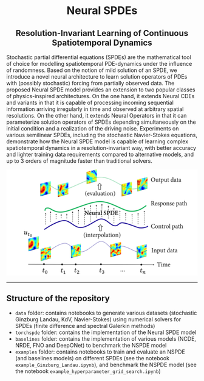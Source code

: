 <h1 align='center'>Neural SPDEs</h1>
<h2 align='center'>Resolution-Invariant Learning of Continuous Spatiotemporal Dynamics</h2>

Stochastic partial differential equations (SPDEs) are the mathematical tool of choice for modelling spatiotemporal PDE-dynamics under the influence of randomness. Based on the notion of mild solution of an SPDE, we introduce a novel neural architecture to learn solution operators of PDEs with (possibly stochastic) forcing from partially observed data. The proposed Neural SPDE model provides an extension to two popular classes of physics-inspired architectures. On the one hand, it extends Neural CDEs and variants in that it is capable of processing incoming sequential information arriving irregularly in time and observed at arbitrary spatial resolutions. On the other hand, it extends Neural Operators in that it can parameterize solution operators of SPDEs depending simultaneously on the initial condition and a realization of the driving noise. Experiments on various semilinear SPDEs, including the stochastic Navier-Stokes equations, demonstrate how the Neural SPDE model is capable of learning complex spatiotemporal dynamics in a resolution-invariant way, with better accuracy and lighter training data requirements compared to alternative models, and up to 3 orders of magnitude faster than traditional solvers.

![Alt text](img/nspde_scheme.png?raw=true "Schematic view of a Neural SPDE")

---

## Structure of the repository

- `data` folder: contains notebooks to generate various datasets (stochastic Ginzburg Landau, KdV, Navier-Stokes) using numerical solvers for SPDEs (finite difference and spectral Galerkin methods)
- `torchspde` folder: contains the implementation of the Neural SPDE model
- `baselines` folder: contains the implementation of various models (NCDE, NRDE, FNO and DeepONet) to benchmark the NSPDE model 
- `examples` folder: contains notebooks to train and evaluate an NSPDE (and baselines models) on different SPDEs (see the notebook `example_Ginzburg_Landau.ipynb`), and benchmark the NSPDE model (see the notebook `example_hyperparameter_grid_search.ipynb`)

